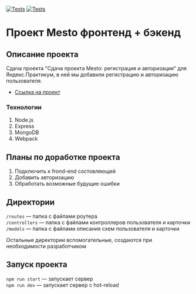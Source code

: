 [![Tests](../../actions/workflows/tests-13-sprint.yml/badge.svg)](../../actions/workflows/tests-13-sprint.yml) [![Tests](../../actions/workflows/tests-14-sprint.yml/badge.svg)](../../actions/workflows/tests-14-sprint.yml)

# Проект Mesto фронтенд + бэкенд
## Описание проекта
Сдача проекта "Сдача проекта Mesto: регистрация и авторизация" для Яндекс.Практикум, в ней мы добавили регистрацию и авторизацию пользователя.
* [Ссылка на проект](https://github.com/Shinoinochi/express-mesto-gha/)

### Технологии

1. Node.js
2. Express
3. MongoDB
4. Webpack

## Планы по доработке проекта

1. Подключить к frond-end состовляющей
2. Добавить авторизацию
3. Обработать возможные будущие ошибки


## Директории

`/routes` — папка с файлами роутера  
`/controllers` — папка с файлами контроллеров пользователя и карточки   
`/models` — папка с файлами описания схем пользователя и карточки  
  
Остальные директории вспомогательные, создаются при необходимости разработчиком

## Запуск проекта

`npm run start` — запускает сервер   
`npm run dev` — запускает сервер с hot-reload
